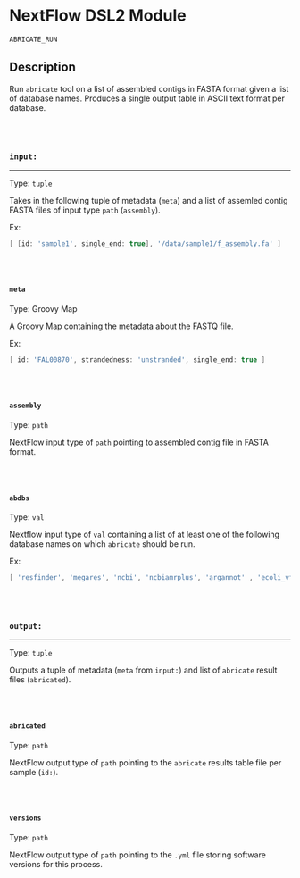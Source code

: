 # NextFlow DSL2 Module

```bash
ABRICATE_RUN
```

## Description

Run `abricate` tool on a list of assembled contigs in FASTA format given a list of database names. Produces a single output table in ASCII text format per database.

\
&nbsp;

### `input:`

___

Type: `tuple`

Takes in the following tuple of metadata (`meta`) and a list of assemled contig FASTA files of input type `path` (`assembly`).

Ex:

```groovy
[ [id: 'sample1', single_end: true], '/data/sample1/f_assembly.fa' ]
```

\
&nbsp;

#### `meta`

Type: Groovy Map

A Groovy Map containing the metadata about the FASTQ file.

Ex:

```groovy
[ id: 'FAL00870', strandedness: 'unstranded', single_end: true ]
```

\
&nbsp;

#### `assembly`

Type: `path`

NextFlow input type of `path` pointing to assembled contig file in FASTA format.

\
&nbsp;

#### `abdbs`

Type: `val`

Nextflow input type of `val` containing a list of at least one of the following database names on which `abricate` should be run.

Ex:

```groovy
[ 'resfinder', 'megares', 'ncbi', 'ncbiamrplus', 'argannot' , 'ecoli_vf' ]
```

\
&nbsp;

### `output:`

___

Type: `tuple`

Outputs a tuple of metadata (`meta` from `input:`) and list of `abricate` result files (`abricated`).

\
&nbsp;

#### `abricated`

Type: `path`

NextFlow output type of `path` pointing to the `abricate` results table file per sample (`id:`).

\
&nbsp;

#### `versions`

Type: `path`

NextFlow output type of `path` pointing to the `.yml` file storing software versions for this process.

